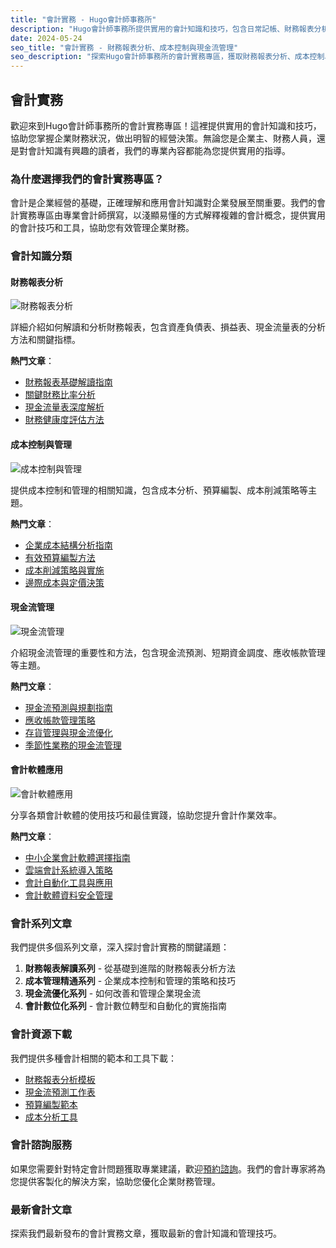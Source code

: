 ```yaml
---
title: "會計實務 - Hugo會計師事務所"
description: "Hugo會計師事務所提供實用的會計知識和技巧，包含日常記帳、財務報表分析、成本控制等主題。"
date: 2024-05-24
seo_title: "會計實務 - 財務報表分析、成本控制與現金流管理"
seo_description: "探索Hugo會計師事務所的會計實務專區，獲取財務報表分析、成本控制、現金流管理等實用會計知識，協助您掌握企業財務狀況。立即訪問 https://hugo-accounting.com/articles/accounting-basics/ 獲取專業會計知識。"
---
```


## 會計實務

歡迎來到Hugo會計師事務所的會計實務專區！這裡提供實用的會計知識和技巧，協助您掌握企業財務狀況，做出明智的經營決策。無論您是企業主、財務人員，還是對會計知識有興趣的讀者，我們的專業內容都能為您提供實用的指導。

### 為什麼選擇我們的會計實務專區？

會計是企業經營的基礎，正確理解和應用會計知識對企業發展至關重要。我們的會計實務專區由專業會計師撰寫，以淺顯易懂的方式解釋複雜的會計概念，提供實用的會計技巧和工具，協助您有效管理企業財務。

### 會計知識分類

#### 財務報表分析

![財務報表分析](/uploads/images/articles/financial-statement-analysis.webp)

詳細介紹如何解讀和分析財務報表，包含資產負債表、損益表、現金流量表的分析方法和關鍵指標。

**熱門文章**：
- [財務報表基礎解讀指南](/articles/accounting-basics/financial-statement-basics/)
- [關鍵財務比率分析](/articles/accounting-basics/financial-ratios/)
- [現金流量表深度解析](/articles/accounting-basics/cash-flow-analysis/)
- [財務健康度評估方法](/articles/accounting-basics/financial-health-assessment/)

#### 成本控制與管理

![成本控制與管理](/uploads/images/articles/cost-management.webp)

提供成本控制和管理的相關知識，包含成本分析、預算編製、成本削減策略等主題。

**熱門文章**：
- [企業成本結構分析指南](/articles/accounting-basics/cost-structure-analysis/)
- [有效預算編製方法](/articles/accounting-basics/budget-planning/)
- [成本削減策略與實施](/articles/accounting-basics/cost-reduction/)
- [邊際成本與定價決策](/articles/accounting-basics/marginal-cost-pricing/)

#### 現金流管理

![現金流管理](/uploads/images/articles/cash-flow-management.webp)

介紹現金流管理的重要性和方法，包含現金流預測、短期資金調度、應收帳款管理等主題。

**熱門文章**：
- [現金流預測與規劃指南](/articles/accounting-basics/cash-flow-forecasting/)
- [應收帳款管理策略](/articles/accounting-basics/accounts-receivable/)
- [存貨管理與現金流優化](/articles/accounting-basics/inventory-cash-flow/)
- [季節性業務的現金流管理](/articles/accounting-basics/seasonal-cash-flow/)

#### 會計軟體應用

![會計軟體應用](/uploads/images/articles/accounting-software.webp)

分享各類會計軟體的使用技巧和最佳實踐，協助您提升會計作業效率。

**熱門文章**：
- [中小企業會計軟體選擇指南](/articles/accounting-basics/software-selection/)
- [雲端會計系統導入策略](/articles/accounting-basics/cloud-accounting/)
- [會計自動化工具與應用](/articles/accounting-basics/accounting-automation/)
- [會計軟體資料安全管理](/articles/accounting-basics/data-security/)

### 會計系列文章

我們提供多個系列文章，深入探討會計實務的關鍵議題：

1. **財務報表解讀系列** - 從基礎到進階的財務報表分析方法
2. **成本管理精通系列** - 企業成本控制和管理的策略和技巧
3. **現金流優化系列** - 如何改善和管理企業現金流
4. **會計數位化系列** - 會計數位轉型和自動化的實施指南

### 會計資源下載

我們提供多種會計相關的範本和工具下載：

- [財務報表分析模板](/downloads/templates/financial-analysis-template/)
- [現金流預測工作表](/downloads/templates/cash-flow-forecast/)
- [預算編製範本](/downloads/templates/budget-template/)
- [成本分析工具](/downloads/templates/cost-analysis-tool/)

### 會計諮詢服務

如果您需要針對特定會計問題獲取專業建議，歡迎[預約諮詢](/appointment/)。我們的會計專家將為您提供客製化的解決方案，協助您優化企業財務管理。

### 最新會計文章

探索我們最新發布的會計實務文章，獲取最新的會計知識和管理技巧。